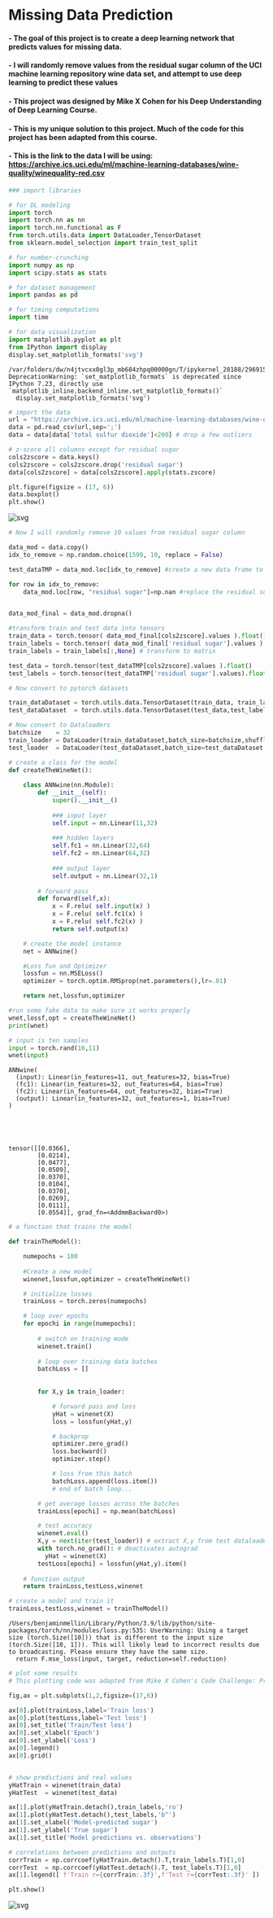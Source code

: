 # Missing Data Prediction
#### - The goal of this project is to create a deep learning network that predicts values for missing data.
#### - I will randomly remove values from the residual sugar column of the UCI machine learning repository wine data set, and attempt to use deep learning to predict these values
#### - This project was designed by Mike X Cohen for his Deep Understanding of Deep Learning Course.
#### - This is my unique solution to this project. Much of the code for this project has been adapted from this course.
#### - This is the link to the data I will be using: https://archive.ics.uci.edu/ml/machine-learning-databases/wine-quality/winequality-red.csv


```python
### import libraries

# for DL modeling
import torch
import torch.nn as nn
import torch.nn.functional as F
from torch.utils.data import DataLoader,TensorDataset
from sklearn.model_selection import train_test_split

# for number-crunching
import numpy as np
import scipy.stats as stats

# for dataset management
import pandas as pd

# for timing computations
import time

# for data visualization
import matplotlib.pyplot as plt
from IPython import display
display.set_matplotlib_formats('svg')
```

    /var/folders/dw/n4jtvcxx0gl3p_mb684zhpq00000gn/T/ipykernel_28188/2969157509.py:23: DeprecationWarning: `set_matplotlib_formats` is deprecated since IPython 7.23, directly use `matplotlib_inline.backend_inline.set_matplotlib_formats()`
      display.set_matplotlib_formats('svg')



```python
# import the data
url = "https://archive.ics.uci.edu/ml/machine-learning-databases/wine-quality/winequality-red.csv"
data = pd.read_csv(url,sep=';')
data = data[data['total sulfur dioxide']<200] # drop a few outliers

# z-score all columns except for residual sugar
cols2zscore = data.keys()
cols2zscore = cols2zscore.drop('residual sugar')
data[cols2zscore] = data[cols2zscore].apply(stats.zscore)

plt.figure(figsize = (17, 6))
data.boxplot()
plt.show()
```


    
![svg](/Users/benjaminmellin/Desktop/Teststuff/Convert/Missing_data_pred_2_0.svg)
    



```python
# Now I will randomly remove 10 values from residual sugar column

data_mod = data.copy()
idx_to_remove = np.random.choice(1599, 10, replace = False) 

test_dataTMP = data_mod.loc[idx_to_remove] #create a new data frame to store our testing data

for row in idx_to_remove:
    data_mod.loc[row, "residual sugar"]=np.nan #replace the residual sugar value with nan, to practice having a data set with nans



```


```python
data_mod_final = data_mod.dropna() 

#transform train and test data into tensors
train_data = torch.tensor( data_mod_final[cols2zscore].values ).float()
train_labels = torch.tensor( data_mod_final['residual sugar'].values ).float()
train_labels = train_labels[:,None] # transform to matrix

test_data = torch.tensor(test_dataTMP[cols2zscore].values ).float()
test_labels = torch.tensor(test_dataTMP['residual sugar'].values).float()

# Now convert to pytorch datasets

train_dataDataset = torch.utils.data.TensorDataset(train_data, train_labels)
test_dataDataset  = torch.utils.data.TensorDataset(test_data,test_labels)

# Now convert to Dataloaders
batchsize    = 32
train_loader = DataLoader(train_dataDataset,batch_size=batchsize,shuffle=True,drop_last=True)
test_loader  = DataLoader(test_dataDataset,batch_size=test_dataDataset.tensors[0].shape[0])


```


```python
# create a class for the model
def createTheWineNet():
    
    class ANNwine(nn.Module):
        def __init__(self):
            super().__init__()
            
            ### input layer
            self.input = nn.Linear(11,32)
            
            ### hidden layers
            self.fc1 = nn.Linear(32,64)
            self.fc2 = nn.Linear(64,32)
            
            ### output layer
            self.output = nn.Linear(32,1)
      
        # forward pass
        def forward(self,x):
            x = F.relu( self.input(x) )
            x = F.relu( self.fc1(x) )
            x = F.relu( self.fc2(x) )
            return self.output(x) 

    # create the model instance
    net = ANNwine()

    #Loss fun and Optimizer
    lossfun = nn.MSELoss()
    optimizer = torch.optim.RMSprop(net.parameters(),lr=.01) 

    return net,lossfun,optimizer
```


```python
#run some fake data to make sure it works properly
wnet,lossf,opt = createTheWineNet()
print(wnet)

# input is ten samples
input = torch.rand(10,11)
wnet(input)
```

    ANNwine(
      (input): Linear(in_features=11, out_features=32, bias=True)
      (fc1): Linear(in_features=32, out_features=64, bias=True)
      (fc2): Linear(in_features=64, out_features=32, bias=True)
      (output): Linear(in_features=32, out_features=1, bias=True)
    )





    tensor([[0.0366],
            [0.0214],
            [0.0477],
            [0.0509],
            [0.0370],
            [0.0104],
            [0.0370],
            [0.0269],
            [0.0111],
            [0.0554]], grad_fn=<AddmmBackward0>)




```python
# a function that trains the model

def trainTheModel():

    numepochs = 100
    
    #Create a new model
    winenet,lossfun,optimizer = createTheWineNet()

    # initialize losses
    trainLoss = torch.zeros(numepochs)

    # loop over epochs
    for epochi in range(numepochs):
        
        # switch on training mode
        winenet.train()
        
        # loop over training data batches
        batchLoss = []
        
    
        for X,y in train_loader:

            # forward pass and loss
            yHat = winenet(X)
            loss = lossfun(yHat,y)

            # backprop
            optimizer.zero_grad()
            loss.backward()
            optimizer.step()

            # loss from this batch
            batchLoss.append(loss.item())
            # end of batch loop...

        # get average losses across the batches
        trainLoss[epochi] = np.mean(batchLoss)

        # test accuracy
        winenet.eval()
        X,y = next(iter(test_loader)) # extract X,y from test dataloader
        with torch.no_grad(): # deactivates autograd
          yHat = winenet(X)
        testLoss[epochi] = lossfun(yHat,y).item()
  
    # function output
    return trainLoss,testLoss,winenet
```


```python
# create a model and train it
trainLoss,testLoss,winenet = trainTheModel()
```

    /Users/benjaminmellin/Library/Python/3.9/lib/python/site-packages/torch/nn/modules/loss.py:535: UserWarning: Using a target size (torch.Size([10])) that is different to the input size (torch.Size([10, 1])). This will likely lead to incorrect results due to broadcasting. Please ensure they have the same size.
      return F.mse_loss(input, target, reduction=self.reduction)



```python
# plot some results
# This plotting code was adapted from Mike X Cohen's Code Challenge: Predict Sugar in his A Deep Understanding of Deep Learning Course

fig,ax = plt.subplots(1,2,figsize=(17,6))

ax[0].plot(trainLoss,label='Train loss')
ax[0].plot(testLoss,label='Test loss')
ax[0].set_title('Train/Test loss')
ax[0].set_xlabel('Epoch')
ax[0].set_ylabel('Loss')
ax[0].legend()
ax[0].grid()


# show predictions and real values
yHatTrain = winenet(train_data)
yHatTest  = winenet(test_data)

ax[1].plot(yHatTrain.detach(),train_labels,'ro')
ax[1].plot(yHatTest.detach(),test_labels,'b^')
ax[1].set_xlabel('Model-predicted sugar')
ax[1].set_ylabel('True sugar')
ax[1].set_title('Model predictions vs. observations')

# correlations between predictions and outputs
corrTrain = np.corrcoef(yHatTrain.detach().T,train_labels.T)[1,0]
corrTest  = np.corrcoef(yHatTest.detach().T, test_labels.T)[1,0]
ax[1].legend([ f'Train r={corrTrain:.3f}',f'Test r={corrTest:.3f}' ])

plt.show()
```


    
![svg](/Users/benjaminmellin/Desktop/Teststuff/Convert/Missing_data_pred_9_0.svg)
    

